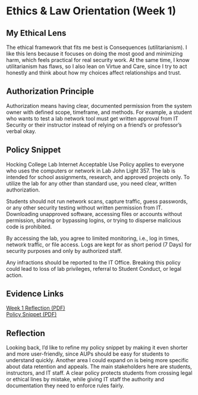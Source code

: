 # Ethics & Law Orientation (Week 1)

## My Ethical Lens
The ethical framework that fits me best is Consequences (utilitarianism). I like this lens because it focuses on doing the most good and minimizing harm, which feels practical for real security work. At the same time, I know utilitarianism has flaws, so I also lean on Virtue and Care, since I try to act honestly and think about how my choices affect relationships and trust.  

## Authorization Principle
Authorization means having clear, documented permission from the system owner with defined scope, timeframe, and methods. For example, a student who wants to test a lab network tool must get written approval from IT Security or their instructor instead of relying on a friend’s or professor’s verbal okay.  

## Policy Snippet
Hocking College Lab Internet Acceptable Use Policy applies to everyone who uses the computers or network in Lab John Light 357. The lab is intended for school assignments, research, and approved projects only. To utilize the lab for any other than standard use, you need clear, written authorization.

Students should not run network scans, capture traffic, guess passwords, or any other security testing without written permission from IT. Downloading unapproved software, accessing files or accounts without permission, sharing or bypassing logins, or trying to disperse malicious code is prohibited.

By accessing the lab, you agree to limited monitoring, i.e., log in times, network traffic, or file access. Logs are kept for as short period (7 Days) for security purposes and only by authorized staff.

Any infractions should be reported to the IT Office. Breaking this policy could lead to loss of lab privileges, referral to Student Conduct, or legal action.
## Evidence Links
<a href="/files/CYBR2100_Reflection_W01_HoldenClayton.pdf" target="_blank" rel="noopener">Week 1 Reflection (PDF)</a>  
<a href="/files/CYBR2100_AUP_W01_HoldenClayton.pdf" target="_blank" rel="noopener">Policy Snippet (PDF)</a>

## Reflection
Looking back, I’d like to refine my policy snippet by making it even shorter and more user-friendly, since AUPs should be easy for students to understand quickly. Another area I could expand on is being more specific about data retention and appeals. The main stakeholders here are students, instructors, and IT staff. A clear policy protects students from crossing legal or ethical lines by mistake, while giving IT staff the authority and documentation they need to enforce rules fairly.  
